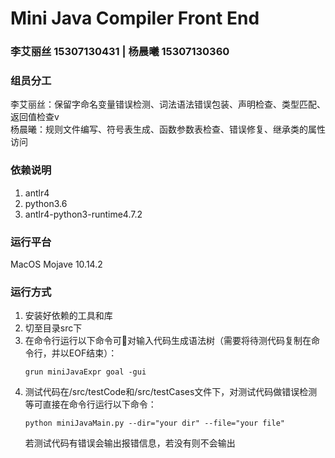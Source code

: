 # Mini Java Compiler Front End
### 李艾丽丝 15307130431 | 杨晨曦 15307130360

### 组员分工
李艾丽丝：保留字命名变量错误检测、词法语法错误包装、声明检查、类型匹配、返回值检查v   
杨晨曦：规则文件编写、符号表生成、函数参数表检查、错误修复、继承类的属性访问
### 依赖说明
1. antlr4
2. python3.6
3. antlr4-python3-runtime4.7.2

### 运行平台
MacOS Mojave 10.14.2 

### 运行方式
1. 安装好依赖的工具和库
2. 切至目录src下
3. 在命令行运行以下命令可对输入代码生成语法树（需要将待测代码复制在命令行，并以EOF结束）：
    ```
    grun miniJavaExpr goal -gui
    ```
4. 测试代码在/src/testCode和/src/testCases文件下，对测试代码做错误检测等可直接在命令行运行以下命令：
   ```
   python miniJavaMain.py --dir="your dir" --file="your file"
   ```
   若测试代码有错误会输出报错信息，若没有则不会输出